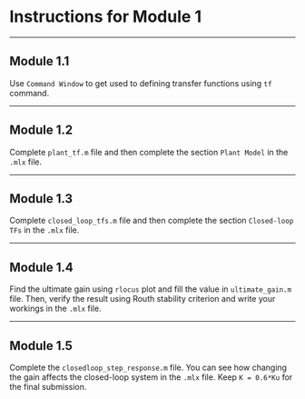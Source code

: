 # Instructions for Module 1

--------------------------------------------------------------------------------
## Module 1.1 

Use `Command Window` to get used to defining transfer functions using `tf` command.

--------------------------------------------------------------------------------
## Module 1.2

Complete `plant_tf.m` file and then complete the section `Plant Model` in the 
`.mlx` file.

--------------------------------------------------------------------------------
## Module 1.3

Complete `closed_loop_tfs.m` file and then complete the section `Closed-loop TFs`
in the `.mlx` file. 

--------------------------------------------------------------------------------
## Module 1.4

Find the ultimate gain using `rlocus` plot and fill the value in `ultimate_gain.m`
file. Then, verify the result using Routh stability criterion and write your
workings in the `.mlx` file.

--------------------------------------------------------------------------------
## Module 1.5

Complete the `closedloop_step_response.m` file. You can see how changing the gain
affects the closed-loop system in the `.mlx` file. Keep `K = 0.6*Ku` for the 
final submission.
